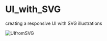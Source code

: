 # UI_with_SVG
creating a responsive UI with SVG illustrations

![UIfromSVG](https://user-images.githubusercontent.com/42762293/110063153-d410cf00-7d27-11eb-8e17-0fce293c3d0a.png)

